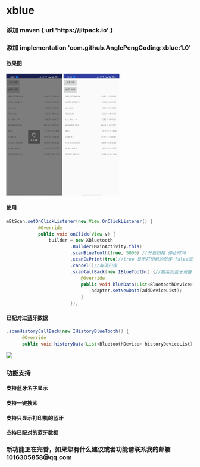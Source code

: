 # xblue

<h3> 添加 maven { url 'https://jitpack.io' }  </h3>
<h3> 添加  implementation 'com.github.AnglePengCoding:xblue:1.0' </h3>

<h4>效果图</h4>

<img src="https://github.com/AnglePengCoding/xblue/blob/main/app/device-2021-11-08-162859.png" width="150px">
<img src="https://github.com/AnglePengCoding/xblue/blob/main/app/device-2021-11-08-162927.png" width="150px">

<h4> 使用 </h4>

```java 
mBtScan.setOnClickListener(new View.OnClickListener() {
            @Override
            public void onClick(View v) {
                builder = new XBluetooth
                        .Builder(MainActivity.this)
                        .scanBlueTooth(true, 5000) //开启扫描 停止时间
                        .scanIsPrint(true)//true 显示打印机的蓝牙 false显示全部数据
                        .cancel()//取消扫描
                        .scanCallBack(new IBlueTooth() {//搜索到蓝牙设备
                            @Override
                            public void blueData(List<BluetoothDevice> addDeviceList) {
                                adapter.setNewData(addDeviceList);
                            }
                        });
```
<h4> 已配对过蓝牙数据 </h4>

```java 
.scanHistoryCallBack(new IHistoryBlueTooth() {
      @Override
      public void historyData(List<BluetoothDevice> historyDeviceList) { } })
```
[![](https://jitpack.io/v/AnglePengCoding/xblue.svg)](https://jitpack.io/#AnglePengCoding/xblue)



  <h3>  功能支持 </h3>
  <h4>  支持蓝牙名字显示</h4>
  <h4>  支持一键搜索</h4>
  <h4>  支持只显示打印机的蓝牙</h4>
  <h4> 支持已配对的蓝牙数据</h4>

  
 <h3>新功能正在完善，如果您有什么建议或者功能请联系我的邮箱1016305858@qq.com </h3> 
